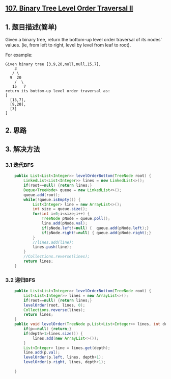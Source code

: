 ## [107. Binary Tree Level Order Traversal II](https://leetcode-cn.com/problems/binary-tree-level-order-traversal-ii/)

## 1. 题目描述(简单)

Given a binary tree, return the bottom-up level order traversal of its nodes' values. (ie, from left to right, level by level from leaf to root).

For example:
```
Given binary tree [3,9,20,null,null,15,7],
    3
   / \
  9  20
    /  \
   15   7
return its bottom-up level order traversal as:
[
  [15,7],
  [9,20],
  [3]
]
```


## 2. 思路

## 3. 解决方法

### 3.1 迭代BFS


```java
    public List<List<Integer>> levelOrderBottom(TreeNode root) {
    	LinkedList<List<Integer>> lines = new LinkedList<>();
    	if(root==null) {return lines;}
    	Deque<TreeNode> queue = new LinkedList<>();
        queue.add(root);
        while(!queue.isEmpty()) {
        	List<Integer> line = new ArrayList<>();
            int size = queue.size();
        	for(int i=0;i<size;i++) {
        		TreeNode pNode = queue.poll();
        		line.add(pNode.val);
        		if(pNode.left!=null) {	queue.add(pNode.left);}
        		if(pNode.right!=null) {	queue.add(pNode.right);}
        	}
        	//lines.add(line);
        	lines.push(line);
        }
        //Collections.reverse(lines);
        return lines;
    }
```


### 3.2 递归BFS


```java
    public List<List<Integer>> levelOrderBottom(TreeNode root) {
    	List<List<Integer>> lines = new ArrayList<>();
    	if(root==null) {return lines;}
    	levelOrder(root, lines, 0);
    	Collections.reverse(lines);
    	return lines;
    }
    public void levelOrder(TreeNode p,List<List<Integer>> lines, int depth) {
    	if(p==null) {return;}
    	if(depth+1>lines.size()) {
    		lines.add(new ArrayList<>());
    	}
    	List<Integer> line = lines.get(depth);
    	line.add(p.val);
    	levelOrder(p.left, lines, depth+1);
    	levelOrder(p.right, lines, depth+1);
    	
    }
```



